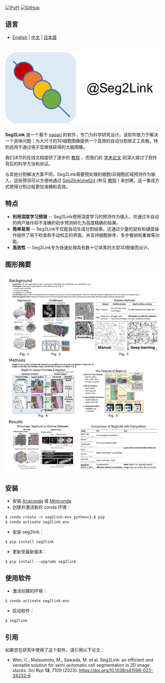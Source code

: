 [![PyPI](https://img.shields.io/pypi/v/seg2link)](https://pypi.org/project/seg2link/) [![GitHub](https://img.shields.io/github/license/WenChentao/3DeeCellTracker)](https://github.com/WenChentao/3DeeCellTracker/blob/master/LICENSE)

## 语言

- [English](README.md) | [中文](README_zh.md) | [日本語](README_jp.md)

# ![图标](docs/pics/icon.svg)

**Seg2Link** 是一个基于 [napari](https://napari.org) 的软件，专门为科学研究设计。该软件致力于解决一个具体问题：为大尺寸的3D细胞图像提供一个高效的自动分割修正工具箱，特别适用于通过电子显微镜获得的大脑图像。

我们详尽的在线文档提供了逐步的 [教程](https://wenchentao.github.io/Seg2Link/) ，而我们的 [学术论文](https://doi.org/10.1038/s41598-023-34232-6) 则深入探讨了软件背后的科学方法和验证。

与其他分割解决方案不同，Seg2Link需要预处理的细胞/非细胞区域预测作为输入，这些预测可以方便地通过 [Seg2linkUnet2d](https://github.com/WenChentao/seg2link_unet2d) (参见 [教程](https://wenchentao.github.io/Seg2Link/seg2link-unet2d.html) ) 来创建。这一集成方式使得分割过程更加准确和高效。

## 特点
- **利用深度学习预测** -- Seg2Link使用深度学习的预测作为输入，并通过半自动的用户操作将不准确的初步预测转化为高度精确的结果。
- **简单易用** -- Seg2Link不仅能自动生成分割结果，还通过少量的鼠标和键盘操作提供了易于检查和手动校正的界面，并支持细胞排序、多步撤销和重做等功能。
- **高效性** -- Seg2Link专为快速处理具有数十亿体素的大型3D图像而设计。

## 图形摘要
![简介](docs/pics/Introduction.png)


## 安装
- 安装 [Anaconda](https://www.anaconda.com/products/individual) 或 [Miniconda](https://conda.io/miniconda.html)
- 创建并激活新的 conda 环境：
```console
$ conda create -n seg2link-env python=3.8 pip
$ conda activate seg2link-env
```
- 安装 seg2link：
```console
$ pip install seg2link
```
- 更新至最新版本：
```console
$ pip install --upgrade seg2link
```

## 使用软件
- 激活创建的环境：
```console
$ conda activate seg2link-env
```
- 启动软件：
```console
$ seg2link
```

## 引用
如果您在研究中使用了这个软件，请引用以下论文：
- Wen, C., Matsumoto, M., Sawada, M. et al. Seg2Link: an efficient and versatile solution for semi-automatic cell segmentation in 3D image stacks. _Sci Rep_ **13**, 7109 (2023). https://doi.org/10.1038/s41598-023-34232-6

